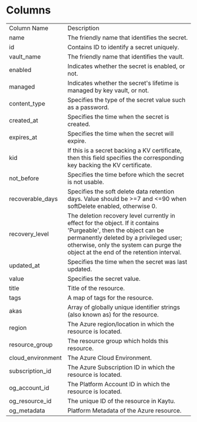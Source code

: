 # Columns  

<table>
	<tr><td>Column Name</td><td>Description</td></tr>
	<tr><td>name</td><td>The friendly name that identifies the secret.</td></tr>
	<tr><td>id</td><td>Contains ID to identify a secret uniquely.</td></tr>
	<tr><td>vault_name</td><td>The friendly name that identifies the vault.</td></tr>
	<tr><td>enabled</td><td>Indicates whether the secret is enabled, or not.</td></tr>
	<tr><td>managed</td><td>Indicates whether the secret&#39;s lifetime is managed by key vault, or not.</td></tr>
	<tr><td>content_type</td><td>Specifies the type of the secret value such as a password.</td></tr>
	<tr><td>created_at</td><td>Specifies the time when the secret is created.</td></tr>
	<tr><td>expires_at</td><td>Specifies the time when the secret will expire.</td></tr>
	<tr><td>kid</td><td>If this is a secret backing a KV certificate, then this field specifies the corresponding key backing the KV certificate.</td></tr>
	<tr><td>not_before</td><td>Specifies the time before which the secret is not usable.</td></tr>
	<tr><td>recoverable_days</td><td>Specifies the soft delete data retention days. Value should be &gt;=7 and &lt;=90 when softDelete enabled, otherwise 0.</td></tr>
	<tr><td>recovery_level</td><td>The deletion recovery level currently in effect for the object. If it contains &#39;Purgeable&#39;, then the object can be permanently deleted by a privileged user; otherwise, only the system can purge the object at the end of the retention interval.</td></tr>
	<tr><td>updated_at</td><td>Specifies the time when the secret was last updated.</td></tr>
	<tr><td>value</td><td>Specifies the secret value.</td></tr>
	<tr><td>title</td><td>Title of the resource.</td></tr>
	<tr><td>tags</td><td>A map of tags for the resource.</td></tr>
	<tr><td>akas</td><td>Array of globally unique identifier strings (also known as) for the resource.</td></tr>
	<tr><td>region</td><td>The Azure region/location in which the resource is located.</td></tr>
	<tr><td>resource_group</td><td>The resource group which holds this resource.</td></tr>
	<tr><td>cloud_environment</td><td>The Azure Cloud Environment.</td></tr>
	<tr><td>subscription_id</td><td>The Azure Subscription ID in which the resource is located.</td></tr>
	<tr><td>og_account_id</td><td>The Platform Account ID in which the resource is located.</td></tr>
	<tr><td>og_resource_id</td><td>The unique ID of the resource in Kaytu.</td></tr>
	<tr><td>og_metadata</td><td>Platform Metadata of the Azure resource.</td></tr>
</table>